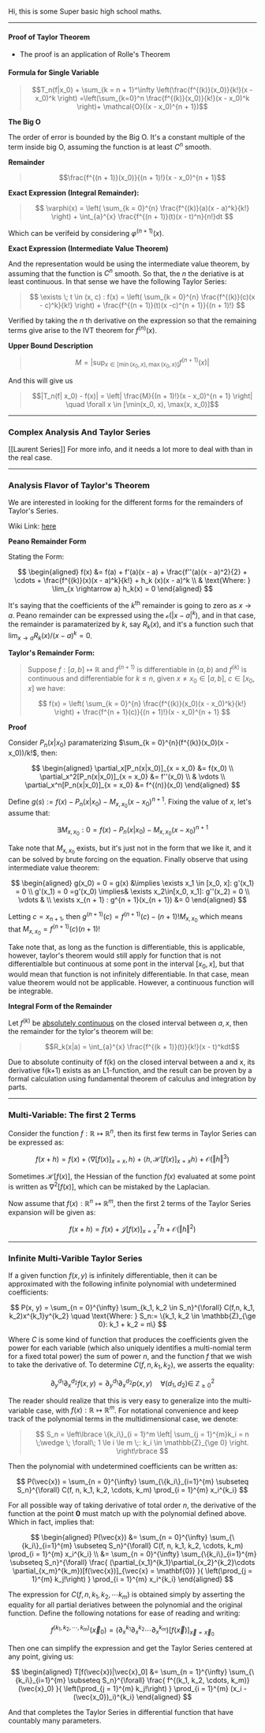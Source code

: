 Hi, this is some Super basic high school maths. 

---

#### **Proof of Taylor Theorem**

* The proof is an application of Rolle's Theorem

#### **Formula for Single Variable**

> $$T_n(f|x_0) + \sum_{k = n + 1}^\infty 
> \left(\frac{f^{(k)}(x_0)}{k!}(x - x_0)^k \right)
> =\left(\sum_{k=0}^n \frac{f^{(k)}(x_0)}{k!}(x - x_0)^k \right)+ \mathcal{O}((x - x_0)^{n + 1})$$

**The Big O**

The order of error is bounded by the Big O. It's a constant multiple of the term inside big O, assuming the function is at least $C^n$ smooth. 

**Remainder**
> $$\frac{f^{(n + 1)}(x_0)}{(n + 1)!}(x - x_0)^{n + 1}$$

**Exact Expression (Integral Remainder):**

> $$
> \varphi(x) = \left(
>     \sum_{k = 0}^{n} \frac{f^{(k)}(a)(x - a)^k}{k!} 
> \right) + \int_{a}^{x} \frac{f^{(n + 1)}(t)(x - t)^n}{n!}dt
> $$

Which can be verifeid by considering $\varphi^{(n + 1)}(x)$. 

**Exact Expression (Intermediate Value Theorem)**

And the representation would be using the intermediate value theorem, by assuming that the function is $C^n$ smooth. So that, the $n$ the deriative is at least continuous. In that sense we have the following Taylor Series: 

> $$
> \exists \; t \in (x, c) : f(x) = \left(
>     \sum_{k = 0}^{n} \frac{f^{(k)}(c)(x - c)^k}{k!}
> \right) + 
> \frac{f^{(n + 1)}(t)(x -c)^{n + 1}}{(n + 1)!}
> $$

Verified by taking the $n$ th derivative on the expression so that the remaining terms give arise to the IVT theorem for $f^{(n)}(x)$. 


**Upper Bound Description**

> $$M =\left| \sup_{x \in [\min(x_0, x), \max(x_0, x)]} f^{(n + 1)}(x) \right|$$

And this will give us 
> $$|T_n(f| x_0) - f(x)| =  \left| 
> \frac{M}{(n + 1)!}(x - x_0)^{n + 1}
> \right| \quad \forall x \in [\min(x_0, x), \max(x, x_0)]$$


---

### **Complex Analysis And Taylor Series**

[[Laurent Series]] For more info, and it needs a lot more to deal with than in the real case. 

---
### **Analysis Flavor of Taylor's Theorem**

We are interested in looking for the different forms for the remainders of Taylor's Series. 

Wiki Link: [here](https://en.wikipedia.org/wiki/Taylor%27s_theorem)

**Peano Remainder Form**

Stating the Form: 

$$
\begin{aligned}
    f(x) &= f(a) + f'(a)(x - a) + \frac{f''(a)(x - a)^2}{2} + \cdots + 
    \frac{f^{(k)}(x)(x - a)^k}{k!} + h_k (x)(x - a)^k 
    \\
    & \text{Where: }
    \lim_{x \rightarrow a} h_k(x) = 0
\end{aligned}
$$

It's saying that the coefficients of the $k^\text{th}$ remainder is going to zero as $x\rightarrow a$. Peano remainder can be expressed using the $\mathcal{o}(|x - a|^k)$, and in that case, the remainder is paramaterized by $k$, say $R_k(x)$, and it's a function such that $\lim_{x \rightarrow a} R_k(x)/(x - a)^k = 0$. 


**Taylor's Remainder Form:** 

> Suppose $f:[a, b] \mapsto \mathbb{R}$ and $f^{(n + 1)}$ is differentiable in $(a, b)$ and $f^{(k)}$ is continuous and differentiable for $k \le n$, given $x\neq x_0 \in [a,b]$, $c \in [x_0, x]$ we have: 
> 
> $$
> f(x) = 
>     \left(
>         \sum_{k = 0}^{n}
>         \frac{f^{(k)}(x_0)(x - x_0)^k}{k!}
>     \right) + \frac{f^{n + 1}(c)}{(n + 1)!}(x - x_0)^{n + 1}
> $$

**Proof**

Consider $P_n(x|x_0)$ paramaterizing $\sum_{k = 0}^{n}(f^{(k)}(x_0)(x - x_0))/k!$, then: 

$$
\begin{aligned}
    \partial_x[P_n(x|x_0)]_{x = x_0} &= f(x_0)
    \\
    \partial_x^2[P_n(x|x_0)]_{x = x_0} &= f''(x_0)
    \\
    & \vdots
    \\
    \partial_x^n[P_n(x|x_0)]_{x = x_0} &= f^{(n)}(x_0)
\end{aligned}
$$

Define $g(s):= f(x) - P_n(x|x_0) - M_{x, x_0}(x - x_0)^{n + 1}$. Fixing the value of $x$, let's assume that: 

$$
\exists M_{x, x_0}: 0 = f(x) - P_n(x|x_0) - M_{x, x_0}(x - x_0)^{n + 1}
$$

Take note that $M_{x, x_0}$ exists, but it's just not in the form that we like it, and it can be solved by brute forcing on the equation. Finally observe that using intermediate value theorem: 

$$
\begin{aligned}
    g(x_0) = 0 = g(x) &\implies \exists x_1 \in [x_0, x]: g'(x_1) = 0
    \\
    g'(x_1) = 0 =g'(x_0) \implies& \exists x_2\in[x_0, x_1]: g''(x_2) = 0
    \\
    \vdots &
    \\
    \exists x_{n + 1} : g^{n + 1}(x_{n + 1}) &= 0
\end{aligned}
$$

Letting $c = x_{n + 1}$, then $g^{(n + 1)}(c) = f^{(n + 1)}(c) - (n + 1)! M_{x, x_0}$ which means that $M_{x, x_0} = f^{(n + 1)}(c) (n + 1)!$

Take note that, as long as the function is differentiable, this is applicable, however, taylor's theorem would still apply for function that is not differentialble but continuous at some pont in the interval $[x_0, x]$, but that would mean that function is not infinitely differentiable. In that case, mean value theorem would not be applicable. However, a continuous function will be integrable. 

**Integral Form of the Remainder**

Let $f^{(k)}$ be [<u>absolutely continuous</u>](https://en.wikipedia.org/wiki/Absolute_continuity) on the closed interval between $a, x$, then the remainder for the tylor's theorem will be: 

> $$R_k(x|a) = \int_{a}^{x} \frac{f^{(k + 1)}(t)}{k!}(x - t)^kdt$$

Due to absolute continuity of f(k) on the closed interval between a and x, its derivative f(k+1) exists as an L1-function, and the result can be proven by a formal calculation using fundamental theorem of calculus and integration by parts.



---
### **Multi-Variable: The first 2 Terms**

Consider the function $f: \mathbb{R}\mapsto\mathbb{R}^n$, then its first few terms in Taylor Series can be expressed as: 

$$
f(x + h) = 
f(x) + \langle\nabla [f(x)]_{x = x}, h\rangle + 
\langle h, \mathcal{H}[f(x)]_{x = x}h\rangle + \mathcal{O}(\Vert h\Vert^3)
$$

Sometimes $\mathcal{H}[f(x)]$, the Hessian of the function $f(x)$ evaluated at some point is written as $\nabla^2[f(x)]$, which can be mistaked by the Laplacian. 

Now assume that $f(x): \mathbb{R}^n \mapsto \mathbb{R}^m$, then the first 2 terms of the Taylor Series expansion will be given as: 

$$
f(x + h) = f(x) + \mathcal{J}[f(x)]_{x = x}^Th + \mathcal{O}(\Vert h\Vert^2)
$$

---
### **Infinite Multi-Varible Taylor Series**

If a given function $f(x,y)$ is infinitely differentiable, then it can be approximated with the following infinite polynomial with undetermined coefficients: 

$$
P(x, y) = \sum_{n = 0}^{\infty}
\sum_{k_1, k_2 \in S_n}^{\forall}
C(f,n, k_1, k_2)x^{k_1}y^{k_2} \quad \text{Where: } S_n:= \{k_1, k_2 \in \mathbb{Z}_{\ge 0}: k_1 + k_2 = n\}
$$

Where $C$ is some kind of function that produces the coefficients given the power for each variable (which also uniquely identifies a multi-nomial term for a fixed total power) the sum of power $n$, and the function $f$ that we wish to take the derivative of. To determine $C(f, n, k_1, k_2)$, we asserts the equality: 

$$
\partial_{y}^{d_1} \partial_x^{d_2} f(x, y) = 
\partial_{y}^{d_1} \partial_x^{d_2} p(x, y) \quad \forall (d_1, d_2) \in \; \mathbb{Z}_{\ge 0}^2
$$

The reader should realize that this is very easy to generalize into the multi-variable case, with $f(x): \mathbb{R} \mapsto \mathbb{R}^m$. For notational convenience and keep track of the polynomial terms in the multidimensional case, we denote: 

> $$
> S_n = 
>     \left\lbrace
>         \{k_i\}_{i = 1}^m
>         \left|
>         \sum_{j = 1}^{m}k_i = n \;\wedge \; 
>         \forall\; 1 \le i \le m \;: k_i \in \mathbb{Z}_{\ge 0}
>         \right.
> \right\rbrace
> $$

Then the polynomial with undetermined coefficients can be written as: 

$$
P(\vec{x}) =
\sum_{n = 0}^{\infty}
\sum_{\{k_i\}_{i=1}^{m} \subseteq S_n}^{\forall}
C(f, n, k_1, k_2, \cdots, k_m)
\prod_{i = 1}^{m} x_i^{k_i} 
$$
 
For all possible way of taking derivative of total order $n$, the derivative of the function at the point $\mathbf{0}$ must match up with the polynomial defined above. Which in fact, implies that: 

$$
\begin{aligned}
    P(\vec{x}) &=
    \sum_{n = 0}^{\infty}
    \sum_{\{k_i\}_{i=1}^{m} \subseteq S_n}^{\forall}
        C(f, n, k_1, k_2, \cdots, k_m)
    \prod_{i = 1}^{m} x_i^{k_i} 
    \\
    &= 
    \sum_{n = 0}^{\infty}
    \sum_{\{k_i\}_{i=1}^{m} \subseteq S_n}^{\forall}
    \frac{
        (\partial_{x_1}^{k_1}\partial_{x_2}^{k_2}\cdots \partial_{x_m}^{k_m})[f(\vec{x})]_{\vec{x} = \mathbf{0}}
        }{
            \left(\prod_{j = 1}^{m} k_j!\right)
        }
    \prod_{i = 1}^{m} x_i^{k_i} 
\end{aligned}
$$

The expression for $C(f, n, k_1, k_2, \cdots k_m)$ is obtained simply by asserting the equality for all partial deriatives between the polynomial and the original function. Define the following notations for ease of reading and writing: 

$$
f^{(k_1, k_2, \cdots, k_m)}(\vec{x}_0) = 
(\partial_x^{k_1}\partial_x^{k_2}\cdots \partial_x^{k_m})[f(\vec{x})]_{\vec{x} = \vec{x}_0}
$$

Then one can simplify the expression and get the Taylor Series centered at any point, giving us: 

$$
\begin{aligned}
    T[f(\vec{x})|\vec{x}_0] &= 
    \sum_{n = 1}^{\infty}
    \sum_{\{k_i\}_{i=1}^{m} \subseteq S_n}^{\forall}
    \frac{
            f^{(k_1, k_2, \cdots, k_m)}(\vec{x}_0)
        }{
            \left(\prod_{j = 1}^{m} k_j!\right)
        }
    \prod_{i = 1}^{m} (x_i - (\vec{x_0})_i)^{k_i} 
\end{aligned}
$$

And that completes the Taylor Series in differential function that have countably many parameters. 

